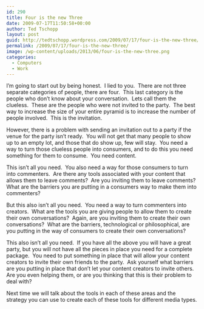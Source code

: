 ```yaml
---
id: 290
title: Four is the new Three
date: 2009-07-17T11:50:58+00:00
author: Ted Tschopp
layout: post
guid: http://tedtschopp.wordpress.com/2009/07/17/four-is-the-new-three/
permalink: /2009/07/17/four-is-the-new-three/
image: /wp-content/uploads/2013/06/four-is-the-new-three.png
categories:
  - Computers
  - Work
---
```

I’m going to start out by being honest.  I lied to you.  There are not three separate categories of people, there are four.  This last category is the people who don’t know about your conversation.  Lets call them the clueless.  These are the people who were not invited to the party.  The best way to increase the size of your entire pyramid is to increase the number of people involved.  This is the invitation.

However, there is a problem with sending an invitation out to a party if the venue for the party isn’t ready.  You will not get that many people to show up to an empty lot, and those that do show up, few will stay.  You need a way to turn those clueless people into consumers, and to do this you need something for them to consume.  You need content.

This isn’t all you need.  You also need a way for those consumers to turn into commenters.  Are there any tools associated with your content that allows them to leave comments?  Are you inviting them to leave comments?  What are the barriers you are putting in a consumers way to make them into commenters?

But this also isn’t all you need.  You need a way to turn commenters into creators.  What are the tools you are giving people to allow them to create their own conversations?  Again, are you inviting them to create their own conversations?  What are the barriers, technological or philosophical, are you putting in the way of consumers to create their own conversations?

This also isn’t all you need.  If you have all the above you will have a great party, but you will not have all the pieces in place you need for a complete package.  You need to put something in place that will allow your content creators to invite their own friends to the party.  Ask yourself what barriers are you putting in place that don’t let your content creators to invite others.  Are you even helping them, or are you thinking that this is their problem to deal with?

Next time we will talk about the tools in each of these areas and the strategy you can use to create each of these tools for different media types.